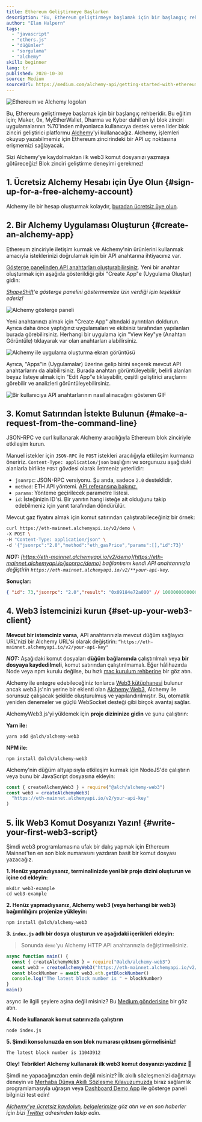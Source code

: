 ```yaml
---
title: Ethereum Geliştirmeye Başlarken
description: "Bu, Ethereum geliştirmeye başlamak için bir başlangıç rehberidir. Sizi bir API uç noktasını döndürmekten, bir komut satırı isteğinde bulunmaya ve ilk web3 komut dosyanızı yazmaya kadar götüreceğiz! Blok zinciri geliştirme deneyimi gerekmez!"
author: "Elan Halpern"
tags:
  - "javascript"
  - "ethers.js"
  - "düğümler"
  - "sorgulama"
  - "alchemy"
skill: beginner
lang: tr
published: 2020-10-30
source: Medium
sourceUrl: https://medium.com/alchemy-api/getting-started-with-ethereum-development-using-alchemy-c3d6a45c567f
---
```


![Ethereum ve Alchemy logoları](./ethereum-alchemy.png)

Bu, Ethereum geliştirmeye başlamak için bir başlangıç rehberidir. Bu eğitim için; Maker, 0x, MyEtherWallet, Dharma ve Kyber dahil en iyi blok zinciri uygulamalarının %70'inden milyonlarca kullanıcıya destek veren lider blok zinciri geliştirici platformu [Alchemy](https://alchemyapi.io/)'yi kullanacağız. Alchemy, işlemleri okuyup yazabilmemiz için Ethereum zincirindeki bir API uç noktasına erişmemizi sağlayacak.

Sizi Alchemy'ye kaydolmaktan ilk web3 komut dosyanızı yazmaya götüreceğiz! Blok zinciri geliştirme deneyimi gerekmez!

## 1. Ücretsiz Alchemy Hesabı için Üye Olun {#sign-up-for-a-free-alchemy-account}

Alchemy ile bir hesap oluşturmak kolaydır, [buradan ücretsiz üye olun](https://auth.alchemyapi.io/signup).

## 2. Bir Alchemy Uygulaması Oluşturun {#create-an-alchemy-app}

Ethereum zinciriyle iletişim kurmak ve Alchemy'nin ürünlerini kullanmak amacıyla isteklerinizi doğrulamak için bir API anahtarına ihtiyacınız var.

[Gösterge panelinden API anahtarları oluşturabilirsiniz](http://dashboard.alchemyapi.io/). Yeni bir anahtar oluşturmak için aşağıda gösterildiği gibi "Create App"e (Uygulama Oluştur) gidin:

[_ShapeShift_](https://shapeshift.com/)'e _gösterge panelini göstermemize izin verdiği için teşekkür ederiz!_

![Alchemy gösterge paneli](./alchemy-dashboard.png)

Yeni anahtarınızı almak için "Create App" altındaki ayrıntıları doldurun. Ayrıca daha önce yaptığınız uygulamaları ve ekibiniz tarafından yapılanları burada görebilirsiniz. Herhangi bir uygulama için "View Key"ye (Anahtarı Görüntüle) tıklayarak var olan anahtarları alabilirsiniz.

![Alchemy ile uygulama oluşturma ekran görüntüsü](./create-app.png)

Ayrıca, "Apps"in (Uygulamalar) üzerine gelip birini seçerek mevcut API anahtarlarını da alabilirsiniz. Burada anahtarı görüntüleyebilir, belirli alanları beyaz listeye almak için "Edit App"e tıklayabilir, çeşitli geliştirici araçlarını görebilir ve analizleri görüntüleyebilirsiniz.

![Bir kullanıcıya API anahtarlarının nasıl alınacağını gösteren GIF](./pull-api-keys.gif)

## 3. Komut Satırından İstekte Bulunun {#make-a-request-from-the-command-line}

JSON-RPC ve curl kullanarak Alchemy aracılığıyla Ethereum blok zinciriyle etkileşim kurun.

Manuel istekler için `JSON-RPC` ile `POST` istekleri aracılığıyla etkileşim kurmanızı öneririz. `Content-Type: application/json` başlığını ve sorgunuzu aşağıdaki alanlarla birlikte `POST` gövdesi olarak iletmeniz yeterlidir:

- `jsonrpc`: JSON-RPC versiyonu. Şu anda, sadece `2.0` desteklidir.
- `method`: ETH API yöntemi. [API referansına bakınız.](https://docs.alchemyapi.io/documentation/alchemy-api-reference/json-rpc)
- `params`: Yönteme geçirilecek parametre listesi.
- `id`: İsteğinizin ID'si. Bir yanıtın hangi isteğe ait olduğunu takip edebilmeniz için yanıt tarafından döndürülür.

Mevcut gaz fiyatını almak için komut satırından çalıştırabileceğiniz bir örnek:

```bash
curl https://eth-mainnet.alchemyapi.io/v2/demo \
-X POST \
-H "Content-Type: application/json" \
-d '{"jsonrpc":"2.0","method":"eth_gasPrice","params":[],"id":73}'
```

_**NOT:** [https://eth-mainnet.alchemyapi.io/v2/demo](https://eth-mainnet.alchemyapi.io/jsonrpc/demo) bağlantısını kendi API anahtarınızla değiştirin `https://eth-mainnet.alchemyapi.io/v2/**your-api-key`._

**Sonuçlar:**

```json
{ "id": 73,"jsonrpc": "2.0","result": "0x09184e72a000" // 10000000000000 }
```

## 4. Web3 İstemcinizi kurun {#set-up-your-web3-client}

**Mevcut bir istemciniz varsa,** API anahtarınızla mevcut düğüm sağlayıcı URL'nizi bir Alchemy URL'si olarak değiştirin: `“https://eth-mainnet.alchemyapi.io/v2/your-api-key"`

**_NOT:_** Aşağıdaki komut dosyaları **düğüm bağlamında** çalıştırılmalı veya **bir dosyaya kaydedilmeli**, komut satırından çalıştırılmamalı. Eğer hâlihazırda Node veya npm kurulu değilse, bu hızlı [mac kurulum rehberine](https://app.gitbook.com/@alchemyapi/s/alchemy/guides/alchemy-for-macs) bir göz atın.

Alchemy ile entegre edebileceğiniz tonlarca [Web3 kütüphanesi](https://docs.alchemyapi.io/guides/getting-started#other-web3-libraries) bulunur ancak web3.js'nin yerine bir eklenti olan [Alchemy Web3](https://docs.alchemy.com/reference/api-overview), Alchemy ile sorunsuz çalışacak şekilde oluşturulmuş ve yapılandırılmıştır. Bu, otomatik yeniden denemeler ve güçlü WebSocket desteği gibi birçok avantaj sağlar.

AlchemyWeb3.js'yi yüklemek için **proje dizininize gidin** ve şunu çalıştırın:

**Yarn ile:**

```
yarn add @alch/alchemy-web3
```

**NPM ile:**

```
npm install @alch/alchemy-web3
```

Alchemy'nin düğüm altyapısıyla etkileşim kurmak için NodeJS'de çalıştırın veya bunu bir JavaScript dosyasına ekleyin:

```js
const { createAlchemyWeb3 } = require("@alch/alchemy-web3")
const web3 = createAlchemyWeb3(
  "https://eth-mainnet.alchemyapi.io/v2/your-api-key"
)
```

## 5. İlk Web3 Komut Dosyanızı Yazın! {#write-your-first-web3-script}

Şimdi web3 programlamasına ufak bir dalış yapmak için Ethereum Mainnet'ten en son blok numarasını yazdıran basit bir komut dosyası yazacağız.

**1. Henüz yapmadıysanız, terminalinizde yeni bir proje dizini oluşturun ve içine cd ekleyin:**

```
mkdir web3-example
cd web3-example
```

**2. Henüz yapmadıysanız, Alchemy web3 (veya herhangi bir web3) bağımlılığını projenize yükleyin:**

```
npm install @alch/alchemy-web3
```

**3. `index.js` adlı bir dosya oluşturun ve aşağıdaki içerikleri ekleyin:**

> Sonunda `demo`'yu Alchemy HTTP API anahtarınızla değiştirmelisiniz.

```js
async function main() {
  const { createAlchemyWeb3 } = require("@alch/alchemy-web3")
  const web3 = createAlchemyWeb3("https://eth-mainnet.alchemyapi.io/v2/demo")
  const blockNumber = await web3.eth.getBlockNumber()
  console.log("The latest block number is " + blockNumber)
}
main()
```

async ile ilgili şeylere aşina değil misiniz? Bu [Medium gönderisine](https://medium.com/better-programming/understanding-async-await-in-javascript-1d81bb079b2c) bir göz atın.

**4. Node kullanarak komut satırınızda çalıştırın**

```
node index.js
```

**5. Şimdi konsolunuzda en son blok numarası çıktısını görmelisiniz!**

```
The latest block number is 11043912
```

**Oley! Tebrikler! Alchemy kullanarak ilk web3 komut dosyanızı yazdınız 🎉**

Şimdi ne yapacağınızdan emin değil misiniz? İlk akıllı sözleşmenizi dağıtmayı deneyin ve [Merhaba Dünya Akıllı Sözleşme Kılavuzumuzda](https://docs.alchemyapi.io/tutorials/hello-world-smart-contract) biraz sağlamlık programlamasıyla uğraşın veya [Dashboard Demo App](https://docs.alchemyapi.io/tutorials/demo-app) ile gösterge paneli bilginizi test edin!

_[Alchemy'ye ücretsiz kaydolun](https://auth.alchemyapi.io/signup), [belgelerimize](https://docs.alchemyapi.io/) göz atın ve en son haberler için bizi [Twitter](https://twitter.com/AlchemyPlatform) adresinden takip edin_.
